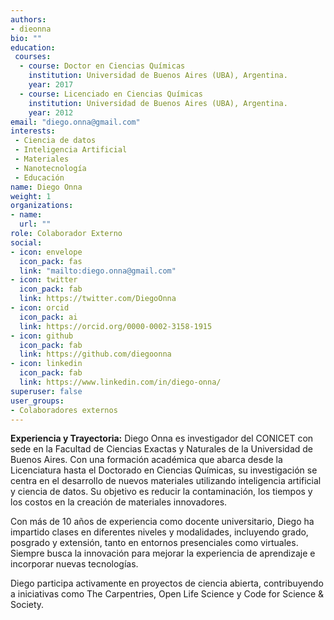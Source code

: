 ```yaml
---
authors:
- dieonna
bio: ""
education: 
 courses:
  - course: Doctor en Ciencias Químicas
    institution: Universidad de Buenos Aires (UBA), Argentina.
    year: 2017 
  - course: Licenciado en Ciencias Químicas
    institution: Universidad de Buenos Aires (UBA), Argentina.
    year: 2012
email: "diego.onna@gmail.com"
interests:
 - Ciencia de datos
 - Inteligencia Artificial
 - Materiales
 - Nanotecnología
 - Educación
name: Diego Onna
weight: 1
organizations:
- name: 
  url: ""
role: Colaborador Externo
social:
- icon: envelope
  icon_pack: fas
  link: "mailto:diego.onna@gmail.com"
- icon: twitter
  icon_pack: fab
  link: https://twitter.com/DiegoOnna
- icon: orcid
  icon_pack: ai
  link: https://orcid.org/0000-0002-3158-1915
- icon: github
  icon_pack: fab
  link: https://github.com/diegoonna
- icon: linkedin
  icon_pack: fab
  link: https://www.linkedin.com/in/diego-onna/
superuser: false
user_groups:
- Colaboradores externos
---
```


**Experiencia y Trayectoria:**
Diego Onna es investigador del CONICET con sede en la Facultad de Ciencias Exactas y Naturales de la Universidad de Buenos Aires. 
Con una formación académica que abarca desde la Licenciatura hasta el Doctorado en Ciencias Químicas, su investigación se centra en el desarrollo de nuevos materiales utilizando inteligencia artificial y ciencia de datos. 
Su objetivo es reducir la contaminación, los tiempos y los costos en la creación de materiales innovadores.

Con más de 10 años de experiencia como docente universitario, Diego ha impartido clases en diferentes niveles y modalidades, incluyendo grado, posgrado y extensión, tanto en entornos presenciales como virtuales. 
Siempre busca la innovación para mejorar la experiencia de aprendizaje e incorporar nuevas tecnologías.

Diego participa activamente en proyectos de ciencia abierta, contribuyendo a iniciativas como The Carpentries, Open Life Science y Code for Science & Society.
